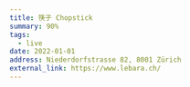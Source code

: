 ```yaml
---
title: 筷子 Chopstick
summary: 90%
tags:
  - live
date: 2022-01-01
address: Niederdorfstrasse 82, 8001 Zürich
external_link: https://www.lebara.ch/
---
```

